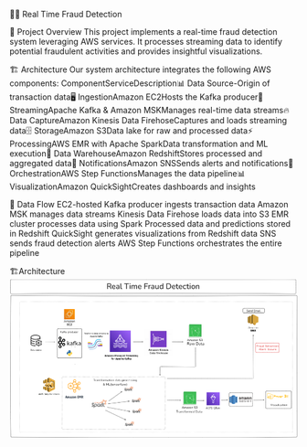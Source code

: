 🕵️‍♂️ Real Time Fraud Detection

🌟 Project Overview
This project implements a real-time fraud detection system leveraging AWS services. It processes streaming data to identify potential fraudulent activities and provides insightful visualizations.

🏗️ Architecture
Our system architecture integrates the following AWS components:
ComponentServiceDescription📊 Data Source-Origin of transaction data🖥️ IngestionAmazon EC2Hosts the Kafka producer🚰 StreamingApache Kafka & Amazon MSKManages real-time data streams🔥 Data CaptureAmazon Kinesis Data FirehoseCaptures and loads streaming data🗄️ StorageAmazon S3Data lake for raw and processed data⚡ ProcessingAWS EMR with Apache SparkData transformation and ML execution🏪 Data WarehouseAmazon RedshiftStores processed and aggregated data📢 NotificationsAmazon SNSSends alerts and notifications🔄 OrchestrationAWS Step FunctionsManages the data pipeline📊 VisualizationAmazon QuickSightCreates dashboards and insights

🔁 Data Flow
EC2-hosted Kafka producer ingests transaction data
Amazon MSK manages data streams
Kinesis Data Firehose loads data into S3
EMR cluster processes data using Spark
Processed data and predictions stored in Redshift
QuickSight generates visualizations from Redshift data
SNS sends fraud detection alerts
AWS Step Functions orchestrates the entire pipeline


🏗️Architecture
![Data Pipeline Architecture](./Data%20pipeline%20Arch.png)
